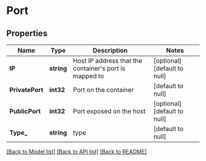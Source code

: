 # Port

## Properties
Name | Type | Description | Notes
------------ | ------------- | ------------- | -------------
**IP** | **string** | Host IP address that the container&#39;s port is mapped to | [optional] [default to null]
**PrivatePort** | **int32** | Port on the container | [default to null]
**PublicPort** | **int32** | Port exposed on the host | [optional] [default to null]
**Type_** | **string** | type | [default to null]

[[Back to Model list]](../README.md#documentation-for-models) [[Back to API list]](../README.md#documentation-for-api-endpoints) [[Back to README]](../README.md)


